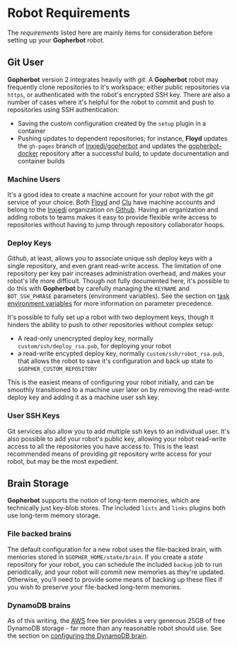 # Robot Requirements

The *requirements* listed here are mainly items for consideration before setting up your **Gopherbot** robot.

## Git User
**Gopherbot** version 2 integrates heavily with *git*. A **Gopherbot** robot may frequently clone repositories to it's workspace; either public repositories via `https`, or authenticated with the robot's encrypted SSH key. There are also a number of cases where it's helpful for the robot to commit and push to repositories using SSH authentication:
* Saving the custom configuration created by the `setup` plugin in a container
* Pushing updates to dependent repositories; for instance, **Floyd** updates the `gh-pages` branch of [lnxjedi/gopherbot](https://github.com/lnxjedi/gopherbot) and updates the [gopherbot-docker](https://github.com/lnxjedi) repository after a successful build, to update documentation and container builds

### Machine Users
It's a good idea to create a machine account for your robot with the *git* service of your choice. Both [Floyd](https://github.com/floyd42) and [Clu](https://github.com/clu49) have machine accounts and belong to the [lnxjedi](https://github.com/lnxjedi) organization on [Github](https://github.com). Having an organization and adding robots to teams makes it easy to provide flexible write access to repositories without having to jump through repository collaborator hoops.

### Deploy Keys
*Github*, at least, allows you to associate unique ssh deploy keys with a single repository, and even grant read-write access. The limitation of one repository per key pair increases administration overhead, and makes your robot's life more difficult. Though not fully documented here, it's possible to do this with **Gopherbot** by carefully managing the `KEYNAME` and `BOT_SSH_PHRASE` parameters (environment variables). See the section on [task environment variables](../pipelines/TaskEnvironment.md) for more information on parameter precedence.

It's possible to fully set up a robot with two deployment keys, though it hinders the ability to push to other repositories without complex setup:
* A read-only unencrypted deploy key, normally `custom/ssh/deploy_rsa.pub`, for deploying your robot
* a read-write encypted deploy key, normally `custom/ssh/robot_rsa.pub`, that allows the robot to save it's configuration and back up state to `$GOPHER_CUSTOM_REPOSITORY`

This is the easiest means of configuring your robot initially, and can be smoothly transitioned to a machine user later on by removing the read-write deploy key and adding it as a machine user ssh key.

### User SSH Keys
Git services also allow you to add multiple ssh keys to an individual user. It's also possible to add your robot's public key, allowing your robot read-write access to all the repositories you have access to. This is the least recommended means of providing *git* repository write access for your robot, but may be the most expedient.

## Brain Storage
**Gopherbot** supports the notion of long-term memories, which are technically just key-blob stores. The included `lists` and `links` plugins both use long-term memory storage.

### File backed brains
The default configuration for a new robot uses the file-backed brain, with memories stored in `$GOPHER_HOME/state/brain`. If you create a *state* repository for your robot, you can schedule the included `backup` job to run periodically, and your robot will commit new memories as they're updated. Otherwise, you'll need to provide some means of backing up these files if you wish to preserve your file-backed long-term memories.

### DynamoDB brains
As of this writing, the [AWS](https://aws.amazon.com/) free tier provides a very generous 25GB of free DynamoDB storage - far more than any reasonable robot should use. See the section on [configuring the DynamoDB brain](TODO).
